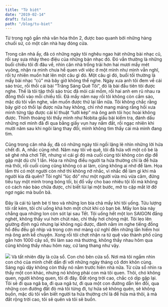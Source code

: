 ```yaml
---
title: "Từ biệt"
date: "2019-02-14"
draft: false
path: "/blog/tu-biet"
---
```

Từ trong ngõ gần nhà văn hóa thôn 2, được bao quanh bởi những hàng chuối sứ, có một căn nhà hay đóng cửa.<br><br>
Trong căn nhà ấy, đã có những ngày tôi nghêu ngao hát những bài nhạc cũ, rồi say sưa nhảy theo điệu của những bản nhạc đó. Đó vẫn thường là những buổi chiều tôi đi đâu về, nhìn căn nhà trống trải hơn hai mươi mấy mét vuông, nhận ra mình chưa hề quen với việc ở một mình như mình vẫn nghĩ, rồi tự nhiên muốn hát lên một câu gì đó. Một câu gì đó, buổi tối thường là mấy bài nhạc “cũ” mà bây giờ không thể nghe. Ngày xưa anh tôi đem về cái sáo trúc, rồi thổi cái bài “Trăng Sáng Quê Tôi”, đó là bài đầu tiên tôi được nghe. Thế là tôi tập thổi sáo trúc đã mỏi cái mồm, rồi hai anh em rủ nhau ra đồng thổi vào mỗi chiều tối. Đã mấy năm nay rồi tôi không còn cầm sáo, mặc dù tôi vẫn nghe, vẫn muốn  được thử lại lần nữa. Tôi không chắc rằng bây giờ có thổi lại được nữa hay không, chỉ nhớ mang máng rằng hồi xưa mình từng tập được cái kĩ thuật “lưỡi kép” mà ông anh tôi học hoài không được. Thỉnh thoảng tôi thấy mình như Nobita giấu bài kiểm tra, đánh dấu những nơi mình đã đi qua bằng giấy vụn hay nắm đất, rồi ngạc nhiên khi mười năm sau khi ngôi làng thay đổi, mình không tìm thấy cái mà mình đang tìm.<br><br>
Cũng trong căn nhà ấy, đã có những ngày tôi ngồi lặng lẽ nhìn những lời hứa chết đi. A, nhắc cũng nhớ. Năm nay tôi vê quê, tôi đã hứa với một cô bé là sẽ ghé nhà chơi Tết, nhưng vì cái gì đó mà cuối cùng tôi không còn dịp để gặp mặt dù chỉ 1 lần. Hóa ra những điều người ta hứa thường chỉ là để hứa mà thôi, rồi cuối cùng cũng không có ai làm, cũng không ai nhớ để làm. Họa lắm thì có một người còn nhớ thì không nỡ nhắc, vì nhắc để làm gì khi mà người kia đã quên? Tôi nghĩ “lúc đó” như một người vừa mù vừa câm, đứng tiều tụy một mình trong bóng tối, bị đổ vấy cho bao nhiêu tội lỗi mà không có cách nào bào chữa được, chỉ biết lùi lại một bước, mở to cặp mắt lờ đờ ngơ ngác mà buồn bã.<br><br>
Đây là cái tủ lạnh bé tí teo và những lon bia chả mấy khi tôi uống. Tửu lượng tôi rất kém, tôi chỉ uống khá hơn một chút khi có bạn bè. Mấy lon bia này chẳng qua những lon còn sót lại sau Tết. Tôi uống hết một lon SAIGON đắng nghét, không thấy vui hơn chút nào, chỉ thấy hơi chóng mặt. Tôi leo lên giường định ngủ nhưng lại không ngủ được, đành nằm im nghe tiếng đồng hồ đều đều gõ nhịp và trong cơn mơ màng cứ nghĩ đến những lần hiếm hoi mà ông anh kể chuyện.  Xong rồi tôi chợt nhận ra từ quê vào thành phố cũng gần hơn 1000 cây số, thì làm sao mà thương, không thấy nhau hôm qua cũng không thấy nhau hôm nay, cứ lang thang như vậy.<br><br>
![](https://scontent.fsgn5-5.fna.fbcdn.net/v/t1.0-9/52151353_2254952064764560_1641801371164344320_o.jpg?_nc_cat=100&_nc_eui2=AeE2VSC7vVOOGd8Oats1o5fQ8oKh67DCi8g8mqle1QdsY3XFCxVMg42CAk-D-DqToS1Fsu2ACptAQU8fac0Z8kr5eIudiLKxDjDJ3EZCFddcsA&_nc_oc=AQlHVPtLr5uMTtn8etdpsH34JRDwaicBoKVhlxInRG9o0sPskNRsFs4kpf2o_qclT5pCMRtniuCiN0Bo0kxWQ3CU&_nc_ht=scontent.fsgn5-5.fna&oh=3035fda0ebfdc53f01776186ffd36b0f&oe=5DA49737)
Và tất nhiên đây là cửa sổ. Con chó bên cửa sổ. Nơi mà tôi ngắm nhìn con chó của mình chết dần đi với những ngày tháng cô đơn khôn cùng. Sáng ngủ dậy không còn thấy nó nằm trước hiên nhà nữa. Từ cửa sổ nhìn ra thấy một con khác, nhưng nó không phải con mà tôi quen. Thôi, chó không quen, người không quen, tôi đi đây. Đất rộng trời cao, chắc có dịp gặp lại. Tôi sẽ đi qua ngã ba, đi qua ngã tư, đi qua một con đường dẫn lên đồi, qua những con đường đất đỏ mà tôi từng đi, tự hứa sẽ không quên, sẽ không buồn, mặc dù tôi vẫn biết người ta hứa thường chỉ là để hứa mà thôi, à mà đất rộng trời cao, tôi sẽ quên và tôi sẽ buồn. 